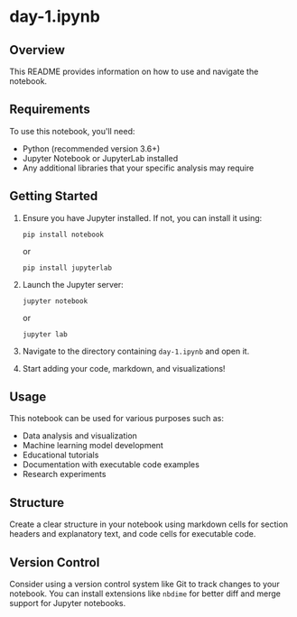 # day-1.ipynb

## Overview
This README provides information on how to use and navigate the notebook.

## Requirements
To use this notebook, you'll need:
- Python (recommended version 3.6+)
- Jupyter Notebook or JupyterLab installed
- Any additional libraries that your specific analysis may require

## Getting Started
1. Ensure you have Jupyter installed. If not, you can install it using:
   ```
   pip install notebook
   ```
   or
   ```
   pip install jupyterlab
   ```

2. Launch the Jupyter server:
   ```
   jupyter notebook
   ```
   or
   ```
   jupyter lab
   ```

3. Navigate to the directory containing `day-1.ipynb` and open it.

4. Start adding your code, markdown, and visualizations!

## Usage
This notebook can be used for various purposes such as:
- Data analysis and visualization
- Machine learning model development
- Educational tutorials
- Documentation with executable code examples
- Research experiments

## Structure
Create a clear structure in your notebook using markdown cells for section headers and explanatory text, and code cells for executable code.

## Version Control
Consider using a version control system like Git to track changes to your notebook. You can install extensions like `nbdime` for better diff and merge support for Jupyter notebooks.

